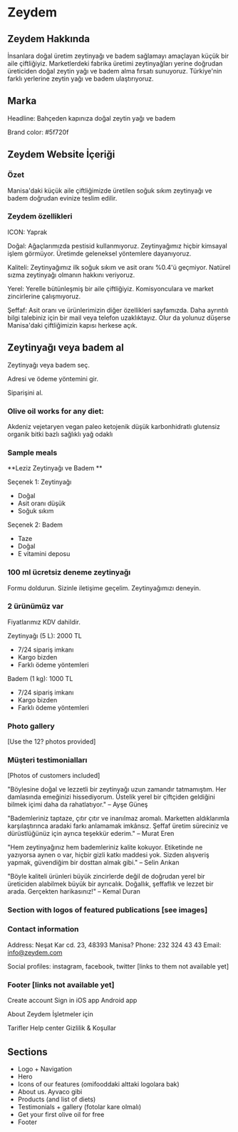 # Zeydem

## Zeydem Hakkında

İnsanlara doğal üretim zeytinyağı ve badem sağlamayı amaçlayan küçük bir aile çiftliğiyiz. Marketlerdeki fabrika üretimi zeytinyağları yerine doğrudan üreticiden doğal zeytin yağı ve badem alma fırsatı sunuyoruz. Türkiye'nin farklı yerlerine zeytin yağı ve badem ulaştırıyoruz.

## Marka

Headline: Bahçeden kapınıza doğal zeytin yağı ve badem

Brand color: #5f720f

## Zeydem Website İçeriği

### Özet

Manisa'daki küçük aile çiftliğimizde üretilen soğuk sıkım zeytinyağı ve badem doğrudan evinize teslim edilir.

### Zeydem özellikleri

ICON: Yaprak

Doğal: Ağaçlarımızda pestisid kullanmıyoruz. Zeytinyağımız hiçbir kimsayal işlem görmüyor. Üretimde geleneksel yöntemlere dayanıyoruz.

Kaliteli: Zeytinyağımız ilk soğuk sıkım ve asit oranı %0.4'ü geçmiyor. Natürel sızma zeytinyağı olmanın hakkını veriyoruz.

Yerel: Yerelle bütünleşmiş bir aile çiftliğiyiz. Komisyonculara ve market zincirlerine çalışmıyoruz.

Şeffaf: Asit oranı ve ürünlerimizin diğer özellikleri sayfamızda. Daha ayrıntılı bilgi talebiniz için bir mail veya telefon uzaklıktayız. Olur da yolunuz düşerse Manisa'daki çiftliğimizin kapısı herkese açık.

## Zeytinyağı veya badem al

Zeytinyağı veya badem seç.

Adresi ve ödeme yöntemini gir.

Siparişini al.

### Olive oil works for any diet:

Akdeniz
vejetaryen
vegan
paleo
ketojenik
düşük karbonhidratlı
glutensiz
organik
bitki bazlı
sağlıklı
yağ odaklı

### Sample meals

**Leziz Zeytinyağı ve Badem **

Seçenek 1: Zeytinyağı

- Doğal
- Asit oranı düşük
- Soğuk sıkım

Seçenek 2: Badem

- Taze
- Doğal
- E vitamini deposu

### 100 ml ücretsiz deneme zeytinyağı

Formu doldurun. Sizinle iletişime geçelim. Zeytinyağımızı deneyin.

### 2 ürünümüz var

Fiyatlarımız KDV dahildir.

Zeytinyağı (5 L): 2000 TL

- 7/24 sipariş imkanı
- Kargo bizden
- Farklı ödeme yöntemleri

Badem (1 kg): 1000 TL

- 7/24 sipariş imkanı
- Kargo bizden
- Farklı ödeme yöntemleri

### Photo gallery

[Use the 12? photos provided]

### Müşteri testimonialları

[Photos of customers included]

"Böylesine doğal ve lezzetli bir zeytinyağı uzun zamandır tatmamıştım. Her damlasında emeğinizi hissediyorum. Üstelik yerel bir çiftçiden geldiğini bilmek içimi daha da rahatlatıyor."
– Ayşe Güneş

"Bademleriniz taptaze, çıtır çıtır ve inanılmaz aromalı. Marketten aldıklarımla karşılaştırınca aradaki farkı anlamamak imkânsız. Şeffaf üretim süreciniz ve dürüstlüğünüz için ayrıca teşekkür ederim."
– Murat Eren

"Hem zeytinyağınız hem bademleriniz kalite kokuyor. Etiketinde ne yazıyorsa aynen o var, hiçbir gizli katkı maddesi yok. Sizden alışveriş yapmak, güvendiğim bir dosttan almak gibi."
– Selin Arıkan

"Böyle kaliteli ürünleri büyük zincirlerde değil de doğrudan yerel bir üreticiden alabilmek büyük bir ayrıcalık. Doğallık, şeffaflık ve lezzet bir arada. Gerçekten harikasınız!"
– Kemal Duran

### Section with logos of featured publications [see images]

### Contact information

Address: Neşat Kar cd. 23, 48393 Manisa?
Phone: 232 324 43 43
Email: info@zeydem.com

Social profiles: instagram, facebook, twitter [links to them not available yet]

### Footer [links not available yet]

Create account
Sign in
iOS app
Android app

About Zeydem
İşletmeler için

Tarifler
Help center
Gizlilik & Koşullar

######

## Sections

- Logo + Navigation
- Hero
- Icons of our features (omifooddaki alttaki logolara bak)
- About us. Ayvaco gibi
- Products (and list of diets)
- Testimonials + gallery (fotolar kare olmalı)
- Get your first olive oil for free
- Footer
